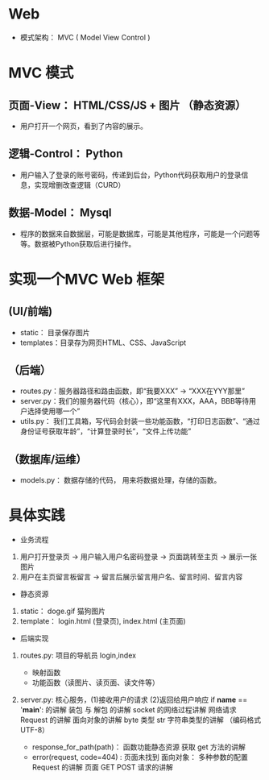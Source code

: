 
# Web
- 模式架构： MVC ( Model View Control )


# MVC 模式
## 页面-View：  HTML/CSS/JS + 图片 （静态资源）
- 用户打开一个网页，看到了内容的展示。

## 逻辑-Control：  Python
- 用户输入了登录的账号密码，传递到后台，Python代码获取用户的登录信息，实现增删改查逻辑（CURD）

## 数据-Model：  Mysql
- 程序的数据来自数据层，可能是数据库，可能是其他程序，可能是一个问题等等。数据被Python获取后进行操作。

# 实现一个MVC Web 框架

## (UI/前端)
- static： 目录保存图片
- templates：目录存为网页HTML、CSS、JavaScript

## （后端）
- routes.py：服务器路径和路由函数，即“我要XXX” -> “XXX在YYY那里”
- server.py：我们的服务器代码（核心），即“这里有XXX，AAA，BBB等待用户选择使用哪一个”
- utils.py： 我们工具箱，写代码会封装一些功能函数，“打印日志函数”、“通过身份证号获取年龄”，“计算登录时长”，“文件上传功能”

## （数据库/运维）
- models.py： 数据存储的代码， 用来将数据处理，存储的函数。

# 具体实践 

- 业务流程
 1. 用户打开登录页 -> 用户输入用户名密码登录 -> 页面跳转至主页 -> 展示一张图片
 2. 用户在主页留言板留言 -> 留言后展示留言用户名、留言时间、留言内容

- 静态资源
 1. static： doge.gif 猫狗图片 
 2. template： login.html (登录页), index.html (主页面)
 
- 后端实现
 1. routes.py: 项目的导航员    login,index 
    - 映射函数
    - 功能函数（读图片、读页面、读文件等）

 2. server.py: 核心服务，(1)接收用户的请求 (2)返回给用户响应
 if __name__ == '__main__': 的讲解
 装包 与 解包 的讲解
 socket 的网络过程讲解
 网络请求Request 的讲解
 面向对象的讲解
 byte 类型 str 字符串类型的讲解  （编码格式UTF-8）
    -   response_for_path(path)：  函数功能静态资源 获取 
           get 方法的讲解 
    -   error(request, code=404) : 页面未找到
  面向对象： 多种参数的配置 Request 的讲解
  页面 GET  POST 请求的讲解
    

  
     
